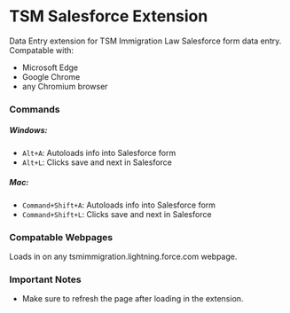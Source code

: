 # TSM Salesforce Extension
Data Entry extension for TSM Immigration Law Salesforce form data entry.
Compatable with:
- Microsoft Edge
- Google Chrome
- any Chromium browser
### Commands
##### Windows:
- `Alt+A`: Autoloads info into Salesforce form
- `Alt+L`: Clicks save and next in Salesforce
##### Mac:
- `Command+Shift+A`: Autoloads info into Salesforce form
- `Command+Shift+L`: Clicks save and next in Salesforce
### Compatable Webpages
Loads in on any tsmimmigration.lightning.force.com webpage.
### Important Notes
- Make sure to refresh the page after loading in the extension.
